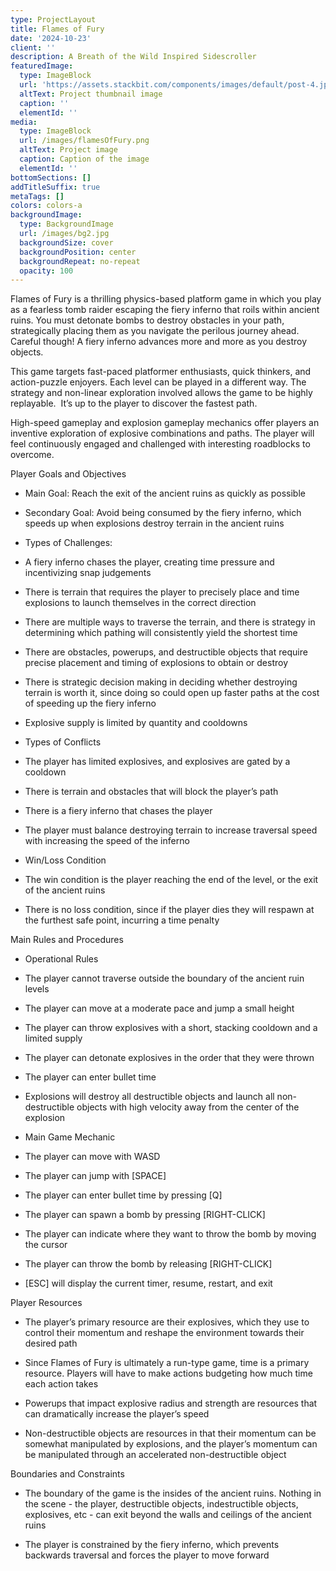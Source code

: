 ```yaml
---
type: ProjectLayout
title: Flames of Fury
date: '2024-10-23'
client: ''
description: A Breath of the Wild Inspired Sidescroller
featuredImage:
  type: ImageBlock
  url: 'https://assets.stackbit.com/components/images/default/post-4.jpeg'
  altText: Project thumbnail image
  caption: ''
  elementId: ''
media:
  type: ImageBlock
  url: /images/flamesOfFury.png
  altText: Project image
  caption: Caption of the image
  elementId: ''
bottomSections: []
addTitleSuffix: true
metaTags: []
colors: colors-a
backgroundImage:
  type: BackgroundImage
  url: /images/bg2.jpg
  backgroundSize: cover
  backgroundPosition: center
  backgroundRepeat: no-repeat
  opacity: 100
---
```



Flames of Fury is a thrilling physics-based platform game in which you play as a fearless tomb raider escaping the fiery inferno that roils within ancient ruins. You must detonate bombs to destroy obstacles in your path, strategically placing them as you navigate the perilous journey ahead. Careful though! A fiery inferno advances more and more as you destroy objects.

This game targets fast-paced platformer enthusiasts, quick thinkers, and action-puzzle enjoyers. Each level can be played in a different way. The strategy and non-linear exploration involved allows the game to be highly replayable.  It’s up to the player to discover the fastest path. 

High-speed gameplay and explosion gameplay mechanics offer players an inventive exploration of explosive combinations and paths. The player will feel continuously engaged and challenged with interesting roadblocks to overcome.

Player Goals and Objectives

*   Main Goal: Reach the exit of the ancient ruins as quickly as possible

*   Secondary Goal: Avoid being consumed by the fiery inferno, which speeds up when explosions destroy terrain in the ancient ruins

*   Types of Challenges:

*   A fiery inferno chases the player, creating time pressure and incentivizing snap judgements

*   There is terrain that requires the player to precisely place and time explosions to launch themselves in the correct direction

*   There are multiple ways to traverse the terrain, and there is strategy in determining which pathing will consistently yield the shortest time

*   There are obstacles, powerups, and destructible objects that require precise placement and timing of explosions to obtain or destroy

*   There is strategic decision making in deciding whether destroying terrain is worth it, since doing so could open up faster paths at the cost of speeding up the fiery inferno

*   Explosive supply is limited by quantity and cooldowns

*   Types of Conflicts

*   The player has limited explosives, and explosives are gated by a cooldown

*   There is terrain and obstacles that will block the player’s path

*   There is a fiery inferno that chases the player

*   The player must balance destroying terrain to increase traversal speed with increasing the speed of the inferno

*   Win/Loss Condition

*   The win condition is the player reaching the end of the level, or the exit of the ancient ruins

*   There is no loss condition, since if the player dies they will respawn at the furthest safe point, incurring a time penalty


Main Rules and Procedures

*   Operational Rules

*   The player cannot traverse outside the boundary of the ancient ruin levels

*   The player can move at a moderate pace and jump a small height

*   The player can throw explosives with a short, stacking cooldown and a limited supply

*   The player can detonate explosives in the order that they were thrown

*   The player can enter bullet time

*   Explosions will destroy all destructible objects and launch all non-destructible objects with high velocity away from the center of the explosion

*   Main Game Mechanic

*   The player can move with WASD

*   The player can jump with \[SPACE]

*   The player can enter bullet time by pressing \[Q]

*   The player can spawn a bomb by pressing \[RIGHT-CLICK]

*   The player can indicate where they want to throw the bomb by moving the cursor

*   The player can throw the bomb by releasing \[RIGHT-CLICK]

*   \[ESC] will display the current timer, resume, restart, and exit


Player Resources

*   The player’s primary resource are their explosives, which they use to control their momentum and reshape the environment towards their desired path

*   Since Flames of Fury is ultimately a run-type game, time is a primary resource. Players will have to make actions budgeting how much time each action takes

*   Powerups that impact explosive radius and strength are resources that can dramatically increase the player’s speed

*   Non-destructible objects are resources in that their momentum can be somewhat manipulated by explosions, and the player’s momentum can be manipulated through an accelerated non-destructible object


Boundaries and Constraints

*   The boundary of the game is the insides of the ancient ruins. Nothing in the scene - the player, destructible objects, indestructible objects, explosives, etc - can exit beyond the walls and ceilings of the ancient ruins

*   The player is constrained by the fiery inferno, which prevents backwards traversal and forces the player to move forward

